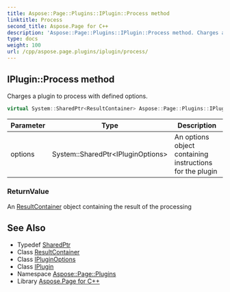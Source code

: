 ```yaml
---
title: Aspose::Page::Plugins::IPlugin::Process method
linktitle: Process
second_title: Aspose.Page for C++
description: 'Aspose::Page::Plugins::IPlugin::Process method. Charges a plugin to process with defined options in C++.'
type: docs
weight: 100
url: /cpp/aspose.page.plugins/iplugin/process/
---
```

## IPlugin::Process method


Charges a plugin to process with defined options.

```cpp
virtual System::SharedPtr<ResultContainer> Aspose::Page::Plugins::IPlugin::Process(System::SharedPtr<IPluginOptions> options)=0
```


| Parameter | Type | Description |
| --- | --- | --- |
| options | System::SharedPtr\<IPluginOptions\> | An options object containing instructions for the plugin |

### ReturnValue

An [ResultContainer](../../resultcontainer/) object containing the result of the processing

## See Also

* Typedef [SharedPtr](../../../system/sharedptr/)
* Class [ResultContainer](../../resultcontainer/)
* Class [IPluginOptions](../../ipluginoptions/)
* Class [IPlugin](../)
* Namespace [Aspose::Page::Plugins](../../)
* Library [Aspose.Page for C++](../../../)
